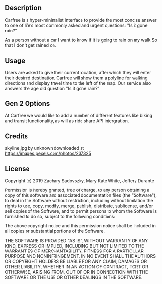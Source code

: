 ## Description

Carfree is a hyper-minimalist interface to provide the most concise answer to one of life’s most commonly asked and urgent questions: "Is it gone rain?" 

As a person without a car 
I want to know if it is going to rain on my walk
So that I don't get rained on. 

## Usage 

Users are asked to give their current location, after which they will enter their desired destination.  Carfree will show them a polyline for walking directions and display travel time to the left of the map.  Our service also answers the age old question "Is it gone rain?" 

## Gen 2 Options

At Carfree we would like to add a number of different features like biking and transit functionality, as will as ride share API intergration.  

## Credits

skyline.jpg by unknown downloaded at https://images.pexels.com/photos/237325

## License
Copyright (c) 2019 Zachary Sadovszky, Mary Kate White, Jeffery Durante

Permission is hereby granted, free of charge, to any person obtaining a copy of this software and associated documentation files (the "Software"), to deal in the Software without restriction, including without limitation the rights to use, copy, modify, merge, publish, distribute, sublicense, and/or sell copies of the Software, and to permit persons to whom the Software is furnished to do so, subject to the following conditions:

The above copyright notice and this permission notice shall be included in all copies or substantial portions of the Software.

THE SOFTWARE IS PROVIDED "AS IS", WITHOUT WARRANTY OF ANY KIND, EXPRESS OR IMPLIED, INCLUDING BUT NOT LIMITED TO THE WARRANTIES OF MERCHANTABILITY, FITNESS FOR A PARTICULAR PURPOSE AND NONINFRINGEMENT. IN NO EVENT SHALL THE AUTHORS OR COPYRIGHT HOLDERS BE LIABLE FOR ANY CLAIM, DAMAGES OR OTHER LIABILITY, WHETHER IN AN ACTION OF CONTRACT, TORT OR OTHERWISE, ARISING FROM, OUT OF OR IN CONNECTION WITH THE SOFTWARE OR THE USE OR OTHER DEALINGS IN THE SOFTWARE.